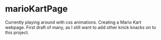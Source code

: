 # marioKartPage

Currently playing around with css animations. Creating a Mario Kart webpage. First draft of many, as I still want to add 
other knick knacks on to this project.
